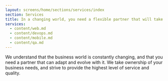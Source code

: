 ```yaml
---
layout: screens/home/sections/services/index
section: Services
title: In a changing world, you need a flexible partner that will take ownership
services:
  - content/web.md
  - content/devops.md
  - content/mobile.md
  - content/qa.md
---
```


We understand that the business world is constantly changing, and that you need a partner that can adapt and evolve with it.
We take ownership of your business needs, and strive to provide the highest level of service and quality.
